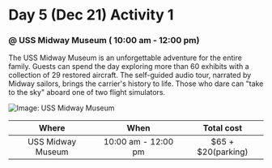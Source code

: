 # Day 5 (Dec 21) Activity 1
### @ USS Midway Museum ( 10:00 am - 12:00 pm)

The USS Midway Museum is an unforgettable adventure for the entire family. Guests can spend the day exploring more than 60 exhibits with a collection of 29 restored aircraft. The self-guided audio tour, narrated by Midway sailors, brings the carrier's history to life. Those who dare can "take to the sky" aboard one of two flight simulators.

![Image: USS Midway Museum](https://www.smartdestinations.com/img/pt/dest/Sdo/att/Sdo_Att_USS_Midway_Museum/gallery/USS-Midway-Museum-1.jpg)

|Where             |When     |Total cost|
|:----------------:|:-------:|:--------:|
|USS Midway Museum|10:00 am - 12:00 pm| $65 + $20(parking)|   
